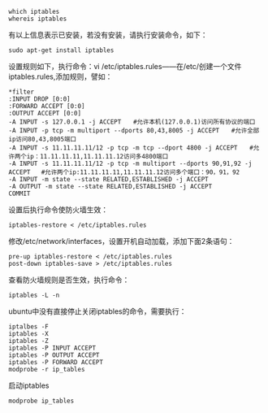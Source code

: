 

```
which iptables
whereis iptables
```

有以上信息表示已安装，若没有安装，请执行安装命令，如下：
```
sudo apt-get install iptables
```

设置规则如下，执行命令：vi /etc/iptables.rules——在/etc/创建一个文件iptables.rules,添加规则，譬如：

```
*filter
:INPUT DROP [0:0]
:FORWARD ACCEPT [0:0]
:OUTPUT ACCEPT [0:0]
-A INPUT -s 127.0.0.1 -j ACCEPT　　#允许本机(127.0.0.1)访问所有协议的端口
-A INPUT -p tcp -m multiport --dports 80,43,8005 -j ACCEPT　　#允许全部ip访问80,43,8005端口
-A INPUT -s 11.11.11.11/12 -p tcp -m tcp --dport 4800 -j ACCEPT　　#允许两个ip：11.11.11.11,11.11.11.12访问多4800端口
-A INPUT -s 11.11.11.11/12 -p tcp -m multiport --dports 90,91,92 -j ACCEPT   #允许两个ip:11.11.11.11,11.11.11.12访问多个端口：90，91，92
-A INPUT -m state --state RELATED,ESTABLISHED -j ACCEPT
-A OUTPUT -m state --state RELATED,ESTABLISHED -j ACCEPT
COMMIT
```


设置后执行命令使防火墙生效：
```
iptables-restore < /etc/iptables.rules
```
 

修改/etc/network/interfaces，设置开机自动加载，添加下面2条语句：
```
pre-up iptables-restore < /etc/iptables.rules
post-down iptables-save > /etc/iptables.rules
```
 

查看防火墙规则是否生效，执行命令：
```
iptables -L -n
```
ubuntu中没有直接停止关闭iptables的命令，需要执行：
```
iptalbes -F
iptables -X
iptables -Z
iptables -P INPUT ACCEPT
iptables -P OUTPUT ACCEPT
iptables -P FORWARD ACCEPT
modprobe -r ip_tables
```

启动iptables
```
modprobe ip_tables

```
